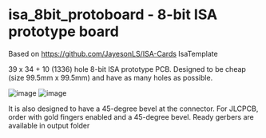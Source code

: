 # isa_8bit_protoboard - 8-bit ISA prototype board

Based on https://github.com/JayesonLS/ISA-Cards IsaTemplate

39 x 34 + 10 (1336) hole 8-bit ISA prototype PCB. Designed to be cheap (size 99.5mm x 99.5mm) and have as many holes as possible. 

![image](https://github.com/user-attachments/assets/7a3417a5-3626-49f2-a6f6-a3b975097ec1)
![image](https://github.com/user-attachments/assets/309e3b28-1128-4db6-8906-1fe7c1f5473e)


It is also designed to have a 45-degree bevel at the connector. For JLCPCB, order with gold fingers enabled and a 45-degree bevel. Ready gerbers are available in output folder
